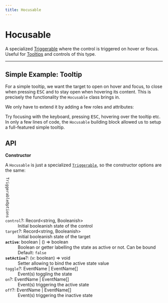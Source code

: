 ```yaml
---
title: Hocusable
---
```


<script lang="ts">
	import Demo from "$components/Demo.svelte";
</script>

# Hocusable

A specialized [Triggerable](/mixins/toggleable) where the control is triggered on hover or focus. Useful for [Tooltips](/components/tooltip) and controls of this type.

---

## Simple Example: Tooltip

For a simple tooltip, we want the target to open on hover and focus, to close when pressing <kbd>ESC</kbd> and to stay open when hovering its content. This is precisely the functionality the `Hocusable` class brings in.

We only have to extend it by adding a few roles and attributes:

<Demo file="./example.svelte" value="code" />

Try focusing with the keyboard, pressing <kbd>ESC</kbd>, hovering over the tooltip etc. In only a few lines of code, the `Hocusable` building block allowed us to setup a full-featured simple tooltip.

## API

**Constructor**

A `Hocusable` is just a specialized [`Triggerable`](/mixins/toggleable), so the constructor options are the same:

<dl>
  <div class="border-l border-coral -ml-6 pl-6 relative">
  <span class="absolute top-1/2 -translate-y-1/2 text-xs bg-dark -left-2.5 rotate-180 text-nowrap"  style="writing-mode: vertical-lr; text-orientation: sideways;">
  <code class="text-coral! py-1! my-1!">TriggerableOptions</code>
  </span>

  <dt><code>control</code>?: <span class="font-mono">Record&lt;string, Booleanish></span></dt>
  <dd>Initial booleanish state of the control</dd>

  <dt><code>target</code>?: <span class="font-mono">Record&lt;string, Booleanish></span></dt>
  <dd>Initial booleanish state of the target</dd>

  <dt><code><strong>active</strong></code>: <span class="font-mono">boolean | () => boolean</span></dt>
  <dd>Boolean or getter labelling the state as active or not. Can be bound</dd>
  <dd><span class="italic">Default</span>: <code>false</code></dd>

  <dt><code><strong>setActive</strong></code>?: <span class="font-mono">(v: boolean) => void</span></dt>
  <dd>Setter allowing to bind the active state value</dd>

  <dt><code>toggle</code>?: <span class="font-mono">EventName | EventName[]</span></dt>
  <dd>Event(s) toggling the state</dd>

  <dt><code>on</code>?: <span class="font-mono">EventName | EventName[]</span></dt>
  <dd>Event(s) triggering the active state</dd>

  <dt><code>off</code>?: <span class="font-mono">EventName | EventName[]</span></dt>
  <dd>Event(s) triggering the inactive state</dd>
  </div>
</dl>
